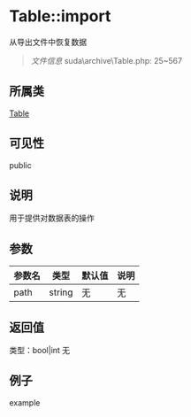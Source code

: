 # Table::import
从导出文件中恢复数据
> *文件信息* suda\archive\Table.php: 25~567
## 所属类 

[Table](../Table.md)

## 可见性

  public  
## 说明


用于提供对数据表的操作

## 参数

 
| 参数名 | 类型 | 默认值 | 说明 |
|--------|-----|-------|-------|
 | path |  string | 无 | 无 |
## 返回值
 
类型：bool|int
无
## 例子

example